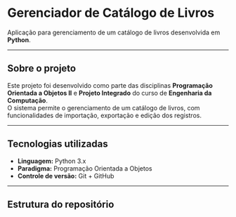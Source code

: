 # Gerenciador de Catálogo de Livros

Aplicação para gerenciamento de um catálogo de livros desenvolvida em **Python**.

---

## Sobre o projeto

Este projeto foi desenvolvido como parte das disciplinas **Programação Orientada a Objetos II** e **Projeto Integrado** do curso de **Engenharia da Computação**.  
O sistema permite o gerenciamento de um catálogo de livros, com funcionalidades de importação, exportação e edição dos registros.

---

## Tecnologias utilizadas

- **Linguagem:** Python 3.x  
- **Paradigma:** Programação Orientada a Objetos  
- **Controle de versão:** Git + GitHub  

---

## Estrutura do repositório

